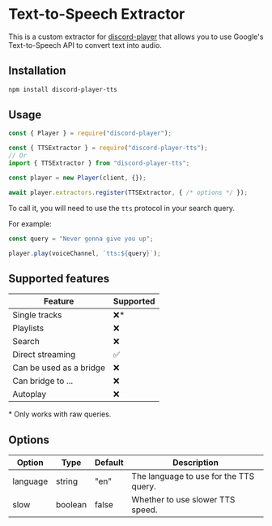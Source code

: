 # Text-to-Speech Extractor

This is a custom extractor for [discord-player](https://github.com/Androz2091/discord-player) that allows you to use Google's Text-to-Speech API to convert text into audio.

## Installation

```bash
npm install discord-player-tts
```

## Usage

```js
const { Player } = require("discord-player");

const { TTSExtractor } = require("discord-player-tts");
// Or
import { TTSExtractor } from "discord-player-tts";

const player = new Player(client, {});

await player.extractors.register(TTSExtractor, { /* options */ });
```

To call it, you will need to use the `tts` protocol in your search query.

For example:

```js
const query = "Never gonna give you up";

player.play(voiceChannel, `tts:${query}`);
```

## Supported features

| Feature | Supported |
| --- | --- |
| Single tracks | ❌* |
| Playlists | ❌ |
| Search | ❌ |
| Direct streaming | ✅ |
| Can be used as a bridge | ❌ |
| Can bridge to ... | ❌ |
| Autoplay | ❌ |

\* Only works with raw queries.

## Options

| Option | Type | Default | Description |
| --- | --- | --- | --- |
| language | string | "en" | The language to use for the TTS query. |
| slow | boolean | false | Whether to use slower TTS speed. |